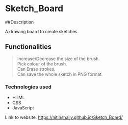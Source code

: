 # Sketch_Board

##Description

A drawing board to create sketches.

## Functionalities
> Increase/Decrease the size of the brush.  
> Pick colour of the brush.  
> Can Erase strokes.  
> Can save the whole sketch in PNG format.


### Technologies used
- HTML  
- CSS  
- JavaScript  

Link to website: https://nitinshaily.github.io/Sketch_Board/  
